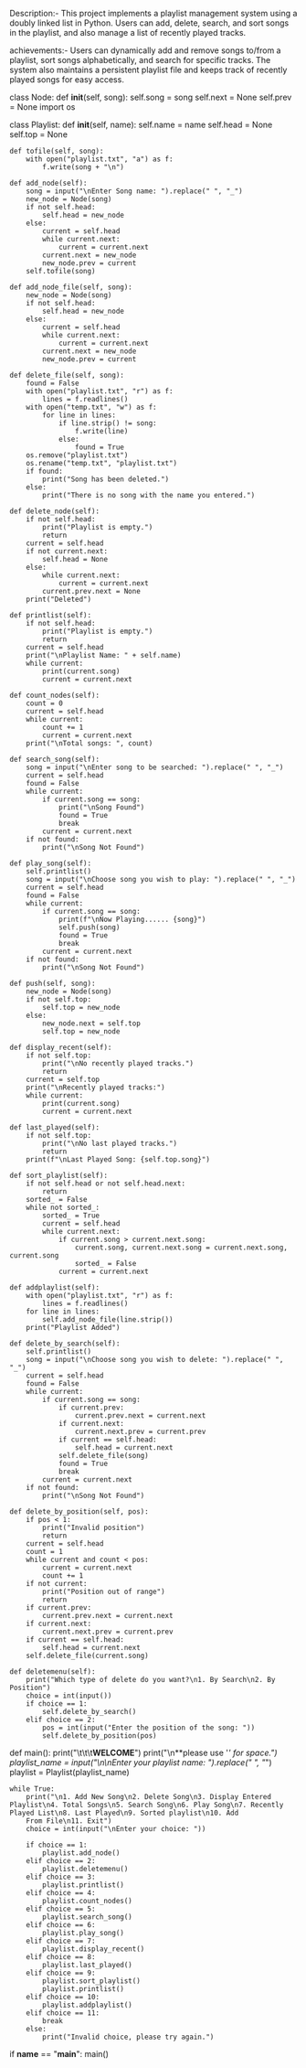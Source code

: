 Description:- This project implements a playlist management system using a doubly linked list in Python. Users can add, delete, search, and sort songs in the playlist, and also manage a list of recently played tracks.

achievements:- Users can dynamically add and remove songs to/from a playlist, sort songs alphabetically, and search for specific tracks. The system also maintains a persistent playlist file and keeps track of recently played songs for easy access.

 
 
 
 
 
class Node:
    def __init__(self, song):
        self.song = song
        self.next = None
        self.prev = None
import os

class Playlist:
    def __init__(self, name):
        self.name = name
        self.head = None
        self.top = None

    def tofile(self, song):
        with open("playlist.txt", "a") as f:
            f.write(song + "\n")

    def add_node(self):
        song = input("\nEnter Song name: ").replace(" ", "_")
        new_node = Node(song)
        if not self.head:
            self.head = new_node
        else:
            current = self.head
            while current.next:
                current = current.next
            current.next = new_node
            new_node.prev = current
        self.tofile(song)

    def add_node_file(self, song):
        new_node = Node(song)
        if not self.head:
            self.head = new_node
        else:
            current = self.head
            while current.next:
                current = current.next
            current.next = new_node
            new_node.prev = current

    def delete_file(self, song):
        found = False
        with open("playlist.txt", "r") as f:
            lines = f.readlines()
        with open("temp.txt", "w") as f:
            for line in lines:
                if line.strip() != song:
                    f.write(line)
                else:
                    found = True
        os.remove("playlist.txt")
        os.rename("temp.txt", "playlist.txt")
        if found:
            print("Song has been deleted.")
        else:
            print("There is no song with the name you entered.")

    def delete_node(self):
        if not self.head:
            print("Playlist is empty.")
            return
        current = self.head
        if not current.next:
            self.head = None
        else:
            while current.next:
                current = current.next
            current.prev.next = None
        print("Deleted")

    def printlist(self):
        if not self.head:
            print("Playlist is empty.")
            return
        current = self.head
        print("\nPlaylist Name: " + self.name)
        while current:
            print(current.song)
            current = current.next

    def count_nodes(self):
        count = 0
        current = self.head
        while current:
            count += 1
            current = current.next
        print("\nTotal songs: ", count)

    def search_song(self):
        song = input("\nEnter song to be searched: ").replace(" ", "_")
        current = self.head
        found = False
        while current:
            if current.song == song:
                print("\nSong Found")
                found = True
                break
            current = current.next
        if not found:
            print("\nSong Not Found")

    def play_song(self):
        self.printlist()
        song = input("\nChoose song you wish to play: ").replace(" ", "_")
        current = self.head
        found = False
        while current:
            if current.song == song:
                print(f"\nNow Playing...... {song}")
                self.push(song)
                found = True
                break
            current = current.next
        if not found:
            print("\nSong Not Found")

    def push(self, song):
        new_node = Node(song)
        if not self.top:
            self.top = new_node
        else:
            new_node.next = self.top
            self.top = new_node

    def display_recent(self):
        if not self.top:
            print("\nNo recently played tracks.")
            return
        current = self.top
        print("\nRecently played tracks:")
        while current:
            print(current.song)
            current = current.next

    def last_played(self):
        if not self.top:
            print("\nNo last played tracks.")
            return
        print(f"\nLast Played Song: {self.top.song}")

    def sort_playlist(self):
        if not self.head or not self.head.next:
            return
        sorted_ = False
        while not sorted_:
            sorted_ = True
            current = self.head
            while current.next:
                if current.song > current.next.song:
                    current.song, current.next.song = current.next.song, current.song
                    sorted_ = False
                current = current.next

    def addplaylist(self):
        with open("playlist.txt", "r") as f:
            lines = f.readlines()
        for line in lines:
            self.add_node_file(line.strip())
        print("Playlist Added")

    def delete_by_search(self):
        self.printlist()
        song = input("\nChoose song you wish to delete: ").replace(" ", "_")
        current = self.head
        found = False
        while current:
            if current.song == song:
                if current.prev:
                    current.prev.next = current.next
                if current.next:
                    current.next.prev = current.prev
                if current == self.head:
                    self.head = current.next
                self.delete_file(song)
                found = True
                break
            current = current.next
        if not found:
            print("\nSong Not Found")

    def delete_by_position(self, pos):
        if pos < 1:
            print("Invalid position")
            return
        current = self.head
        count = 1
        while current and count < pos:
            current = current.next
            count += 1
        if not current:
            print("Position out of range")
            return
        if current.prev:
            current.prev.next = current.next
        if current.next:
            current.next.prev = current.prev
        if current == self.head:
            self.head = current.next
        self.delete_file(current.song)

    def deletemenu(self):
        print("Which type of delete do you want?\n1. By Search\n2. By Position")
        choice = int(input())
        if choice == 1:
            self.delete_by_search()
        elif choice == 2:
            pos = int(input("Enter the position of the song: "))
            self.delete_by_position(pos)

def main():
    print("\t\t\t**WELCOME**")
    print("\n**please use '_' for space.")
    playlist_name = input("\n\nEnter your playlist name: ").replace(" ", "_")
    playlist = Playlist(playlist_name)

    while True:
        print("\n1. Add New Song\n2. Delete Song\n3. Display Entered Playlist\n4. Total Songs\n5. Search Song\n6. Play Song\n7. Recently Played List\n8. Last Played\n9. Sorted playlist\n10. Add 
        From File\n11. Exit")
        choice = int(input("\nEnter your choice: "))

        if choice == 1:
            playlist.add_node()
        elif choice == 2:
            playlist.deletemenu()
        elif choice == 3:
            playlist.printlist()
        elif choice == 4:
            playlist.count_nodes()
        elif choice == 5:
            playlist.search_song()
        elif choice == 6:
            playlist.play_song()
        elif choice == 7:
            playlist.display_recent()
        elif choice == 8:
            playlist.last_played()
        elif choice == 9:
            playlist.sort_playlist()
            playlist.printlist()
        elif choice == 10:
            playlist.addplaylist()
        elif choice == 11:
            break
        else:
            print("Invalid choice, please try again.")

if __name__ == "__main__":
    main()

